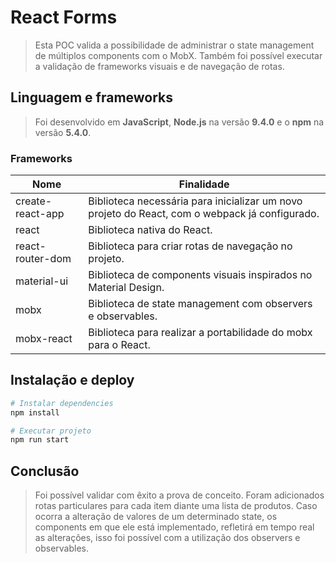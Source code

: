 # React Forms

> Esta POC valida a possibilidade de administrar o state management de múltiplos components com o MobX. Também foi possível executar a validação de frameworks visuais e de navegação de rotas.

## Linguagem e frameworks
> Foi desenvolvido em **JavaScript**, **Node.js** na versão **9.4.0** e o **npm** na
versão **5.4.0**.

### Frameworks

| Nome             | Finalidade                                                                                     |
|------------------|------------------------------------------------------------------------------------------------|
| create-react-app | Biblioteca necessária para inicializar um novo projeto do React, com o webpack já configurado. |
| react            | Biblioteca nativa do React.                                                                    |
| react-router-dom | Biblioteca para criar rotas de navegação no projeto.                                           |
| material-ui      | Biblioteca de components visuais inspirados no Material Design.                                |
| mobx             | Biblioteca de state management com observers e observables.                                    |
| mobx-react       | Biblioteca para realizar a portabilidade do mobx para o React.                                 |

## Instalação e deploy

```bash
# Instalar dependencies
npm install

# Executar projeto
npm run start
```

## Conclusão
> Foi possível validar com êxito a prova de conceito. Foram adicionados rotas particulares para cada item diante uma lista de produtos. Caso ocorra a alteração de valores de um determinado state, os components em que ele está implementado, refletirá em tempo real as alterações, isso foi possível com a utilização dos observers e observables.